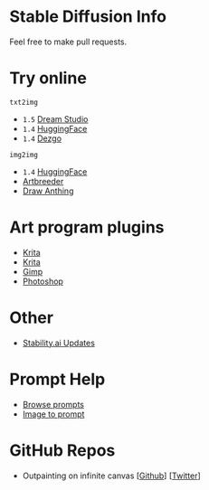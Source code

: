 # Stable Diffusion Info

Feel free to make pull requests.

# Try online

`txt2img`
- `1.5` [Dream Studio](https://beta.dreamstudio.ai)
- `1.4` [HuggingFace](https://huggingface.co/spaces/stabilityai/stable-diffusion)
- `1.4` [Dezgo](https://dezgo.com)

`img2img`
- `1.4` [HuggingFace](https://huggingface.co/spaces/huggingface/diffuse-the-rest)
- [Artbreeder](https://www.artbreeder.com/beta/collage)
- [Draw Anthing](https://www.drawanything.app/editor)

# Art program plugins
- [Krita](https://github.com/sddebz/stable-diffusion-krita-plugin)
- [Krita](https://www.flyingdog.de/sd/en)
- [Gimp](https://github.com/blueturtleai/gimp-stable-diffusion)
- [Photoshop](https://christiancantrell.com/#ai-ml)

# Other
- [Stability.ai Updates](https://www.twitter.com/EMostaque)

# Prompt Help
- [Browse prompts](https://lexica.art/)
- [Image to prompt](https://colab.research.google.com/github/pharmapsychotic/clip-interrogator/blob/main/clip_interrogator.ipynb#scrollTo=rbDEMDGJrJEo)

# GitHub Repos
- Outpainting on infinite canvas [[Github](https://github.com/lkwq007/stablediffusion-infinity)] [[Twitter]( https://twitter.com/lkwq007/status/1570089301194711040)]
